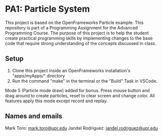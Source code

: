 # PA1: Particle System
This project is based on the OpenFrameworks Particle example.
 This repository is part of a Programming Assignment for the Advanced Programming Course.
 The purpose of this project is to help the student create practical programming skills by implementing
 changes to the base code that require strong understanding of the concepts discussed in class.
## Setup
1. Clone this project inside an OpenFrameworks installation's "apps/myApps/" directory
2. Run the command "make" in the terminal or the "Build" Task in VSCode.

Mode 5 (Particle mode draw) added for bonus. 
Press mouse button and drag around to create particles, reset to clear screen and change color.
All features apply this mode except record and replay. 

## Names and emails
Mark Toro: mark.toro@upr.edu
Jandel Rodriguez: jandel.rodriguez@upr.edu
